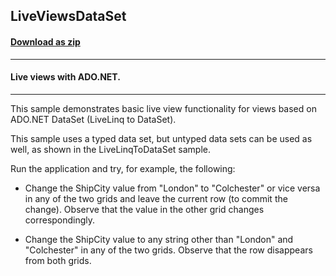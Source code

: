 ## LiveViewsDataSet
#### [Download as zip](https://minhaskamal.github.io/DownGit/#/home?url=https://github.com/GrapeCity/ComponentOne-WinForms-Samples/tree/master/NetFramework\DataSource\CS\LiveLinq\HowTo\LiveViews\LiveViewsDataSet)
____
#### Live views with ADO.NET.
____
This sample demonstrates basic live view functionality for views based on ADO.NET DataSet (LiveLinq to DataSet). 

This sample uses a typed data set, but untyped data sets can be used as well, as shown in the LiveLinqToDataSet sample. 

Run the application and try, for example, the following: 

* Change the ShipCity value from "London" to "Colchester" or vice versa in any of the two grids and leave the current row (to commit the change). Observe that the value in the other grid changes correspondingly. 

* Change the ShipCity value to any string other than "London" and "Colchester" in any of the two grids. Observe that the row disappears from both grids. 



